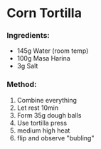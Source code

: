 # Corn Tortilla

### Ingredients:
- 145g Water (room temp)
- 100g Masa Harina
- 3g Salt

### Method:
1. Combine everything
2. Let rest 10min
3. Form 35g dough balls
4. Use tortilla press
5. medium high heat
6. flip and observe "bubling"
